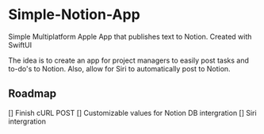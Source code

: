 # Simple-Notion-App
Simple Multiplatform Apple App that publishes text to Notion. Created with SwiftUI

The idea is to create an app for project managers to easily post tasks and to-do's to Notion. Also, allow for Siri to automatically post to Notion.

## Roadmap
[] Finish cURL POST
[] Customizable values for Notion DB intergration
[] Siri intergration
